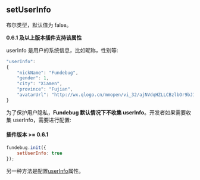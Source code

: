 ## setUserInfo

布尔类型，默认值为 false。

**0.6.1 及以上版本插件支持该属性**

userInfo 是用户的系统信息，比如昵称，性别等:

```js
"userInfo":
{
    "nickName": "Fundebug",
    "gender": 1,
    "city": "Xiamen",
    "province": "Fujian",
    "avatarUrl": "http://wx.qlogo.cn/mmopen/vi_32/ajNVdqHZLLCBzlbOr9bJ1S4Aj1WAA2jib62y7nAFMBYhfsg2X123ibeIzQQdJvBVlUy0pibz5Xc9pKsgsvsyaHXCA/0"
}
```

为了保护用户隐私，**Fundebug 默认情况下不收集 userInfo**。开发者如果需要收集 userInfo，需要进行配置:

#### 插件版本 >= 0.6.1

```js
fundebug.init({
    setUserInfo: true
});
```

另一种方法是配置[userInfo](./userinfo.md)属性。
